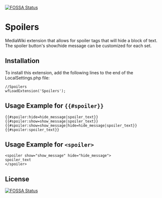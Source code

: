 [![FOSSA Status](https://app.fossa.com/api/projects/git%2Bgithub.com%2FTelshin%2FSpoilers.svg?type=shield)](https://app.fossa.com/projects/git%2Bgithub.com%2FTelshin%2FSpoilers?ref=badge_shield)

Spoilers
========
MediaWiki extension that allows for spoiler tags that will hide a block of text. The spoiler button's show/hide message can be customized for each set.

Installation
------------
To install this extension, add the following lines to the end of the LocalSettings.php file:
```
//Spoilers
wfLoadExtension('Spoilers');
```

Usage Example for `{{#spoiler}}`
-------------
```
{{#spoiler:hide=hide_message|spoiler_text}}
{{#spoiler:show=show_message|spoiler_text}}
{{#spoiler:show=show_message|hide=hide_message|spoiler_text}}
{{#spoiler:spoiler_text}}
```

Usage Example for `<spoiler>`
-------------
```
<spoiler show="show_message" hide="hide_message">
spoiler_text
</spoiler>
```

## License
[![FOSSA Status](https://app.fossa.com/api/projects/git%2Bgithub.com%2FTelshin%2FSpoilers.svg?type=large)](https://app.fossa.com/projects/git%2Bgithub.com%2FTelshin%2FSpoilers?ref=badge_large)
